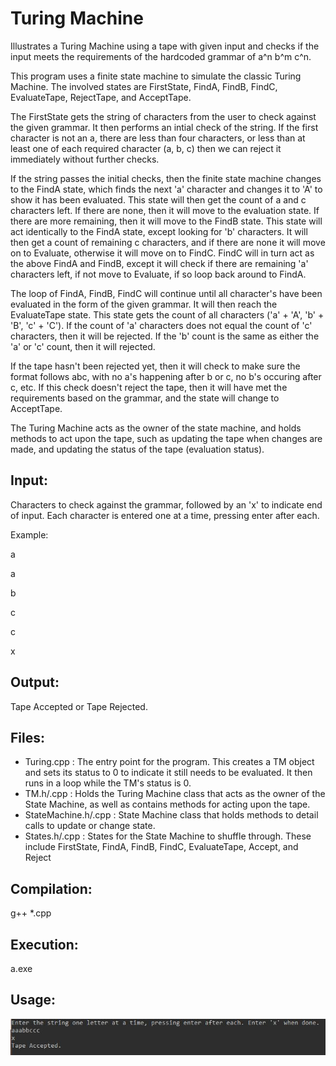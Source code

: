 # Turing Machine

Illustrates a Turing Machine using a tape with given input and checks if the input meets the requirements of the hardcoded
grammar of a^n b^m c^n. 

This program uses a finite state machine to simulate the classic Turing Machine. The involved states are FirstState, FindA, FindB, FindC, 
EvaluateTape, RejectTape, and AcceptTape. 

The FirstState gets the string of characters from the user to check against the given grammar. It then performs an intial check of
the string. If the first character is not an a, there are less than four characters, or less than at least one of each required
character (a, b, c) then we can reject it immediately without further checks. 

If the string passes the initial checks, then the finite state machine changes to the FindA state, which finds the next 'a' character
and changes it to 'A' to show it has been evaluated. This state will then get the count of a and c characters left. If there are none, then
it will move to the evaluation state. If there are more remaining, then it will move to the FindB state. This state will act identically
to the FindA state, except looking for 'b' characters. It will then get a count of remaining c characters, and if there are none it will
move on to Evaluate, otherwise it will move on to FindC. FindC will in turn act as the above FindA and FindB, except it will check if
there are remaining 'a' characters left, if not move to Evaluate, if so loop back around to FindA. 

The loop of FindA, FindB, FindC will continue until all character's have been evaluated in the form of the given grammar. It will then reach
the EvaluateTape state. This state gets the count of all characters ('a' + 'A', 'b' + 'B', 'c' + 'C'). If the count of 'a' characters does
not equal the count of 'c' characters, then it will be rejected. If the 'b' count is the same as either the 'a' or 'c' count, then it will
rejected. 

If the tape hasn't been rejected yet, then it will check to make sure the format follows abc, with no a's happening after b or c, no b's 
occuring after c, etc. If this check doesn't reject the tape, then it will have met the requirements based on the grammar, and the state
will change to AcceptTape. 

The Turing Machine acts as the owner of the state machine, and holds methods to act upon the tape, such as updating the tape
when changes are made, and updating the status of the tape (evaluation status).

## Input:
Characters to check against the grammar, followed by an 'x' to indicate end of input. Each character is entered one at a time, pressing
enter after each.

Example:

a

a

b

c

c

x

## Output:
Tape Accepted or Tape Rejected.

## Files:
+ Turing.cpp : The entry point for the program. This creates a TM object and sets its status to 0 to indicate it still needs to be
evaluated. It then runs in a loop while the TM's status is 0.
+ TM.h/.cpp : Holds the Turing Machine class that acts as the owner of the State Machine, as well as contains methods for acting upon 
the tape.
+ StateMachine.h/.cpp : State Machine class that holds methods to detail calls to update or change state.
+ States.h/.cpp : States for the State Machine to shuffle through. These include FirstState, FindA, FindB, FindC, EvaluateTape, Accept,
and Reject

## Compilation:
g++ *.cpp

## Execution:
a.exe

## Usage:
![alt text](https://github.com/NotQuiteHeroes/Resources/blob/master/ScreenShots/mathTuring.JPG "Turing Machine Evaluation")

